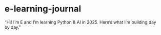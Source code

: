 # e-learning-journal
“Hi! I’m E and I’m learning Python &amp; AI in 2025. Here’s what I’m building day by day.”
